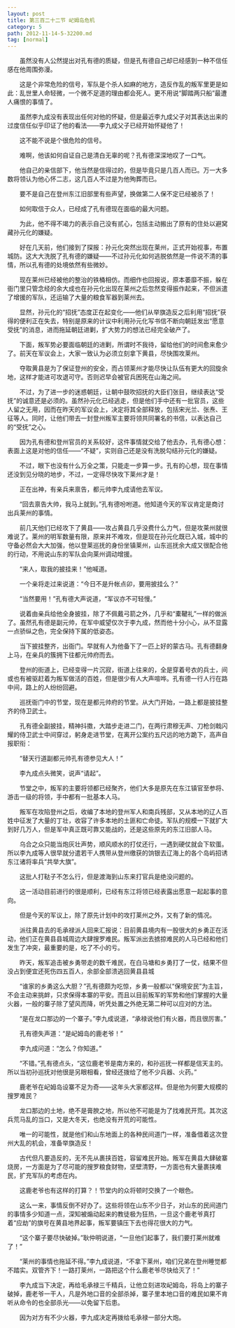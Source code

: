 ```yaml
---
layout: post
title: 第三百二十二节 屺姆岛危机
category: 5
path: 2012-11-14-5-32200.md
tag: [normal]
---
```


　　虽然没有人公然提出对孔有德的质疑，但是孔有德自己却已经感到一种不信任感在他周围弥漫。

　　这是个非常危险的信号，军队是个杀人如麻的地方，造反作乱的叛军里更是如此：乱世里人命轻微，一个微不足道的理由都会死人。更不用说“脚踏两只船”最遭人痛恨的事情了。

　　虽然李九成没有表现出任何对他的怀疑，但是最近李九成父子对其表达出来的过度信任似乎印证了他的看法——李九成父子已经开始怀疑他了！

　　这不能不说是个很危险的信号。

　　难啊，他该如何自证自己是清白无辜的呢？孔有德深深地叹了一口气。

　　他自己的亲信部下，他当然是信得过的，但是毕竟只是几百人而已。万一大多数将领认为他心怀二志，这几百人不过是为他殉葬而已。

　　要不是自己在登州东江旧部里有些声望，换做第二人保不定已经被杀了！

　　如何取信于众人，已经成了孔有德现在面临的最大问题。

　　为此，他不得不竭力的表示自己没有贰心，包括主动搬出了原有的住处以避窝藏孙元化的嫌疑。

　　好在几天前，他们接到了探报：孙元化突然出现在莱州，正式开始视事，布置城防。这大大洗脱了孔有德的嫌疑——不过孙元化如何逃脱依然是一件说不清的事情，所以孔有德的处境依然有些微妙。

　　现在莱州已经被他的整治的铁桶相仿。而细作也回报说，原本萎靡不振，躲在衙门里只管念经的余大成也在孙元化出现在莱州之后忽然变得振作起来，不但派遣了增援的军队，还运输了大量的粮食军器到莱州去。

　　显然，孙元化的“招抚”态度正在起变化——他们从举旗造反之后利用“招抚”获得的便利正在失去，特别是原来的计议中利用孙元化写书信不断向朝廷发出“愿意受抚”的消息，进而拖延朝廷进剿，扩大势力的想法已经完全破产了。

　　下面，叛军势必要面临朝廷的进剿，所谓时不我待，留给他们的时间愈来愈少了。前天在军议会上，大家一致认为必须立刻拿下黄县，尽快围攻莱州。

　　夺取黄县是为了保证登州的安全，而占领莱州才能尽快让队伍有更大的回旋余地，这样才能进可攻退可守。否则迟早会被官兵困死在山海之间。

　　不过，为了进一步的迷惑朝廷，让朝中鼓吹招抚的大臣们张目，继续表达“受抚”的诚意还是必须的。虽然孙元化已经逃走，但是他们手中还有一批官员，这些人留之无用，因而在昨天的军议会上，决定将其全部释放，包括宋光兰、张焘、王征等人。同时，让他们带去一封登州叛军主要将领共同署名的书信，以表达自己的“受抚”之心。

　　因为孔有德和登州官员的关系较好，这件事情就交给了他去办，孔有德心想：表面上这是对他的信任——“不疑”，实则自己还是没有洗脱勾结孙元化的嫌疑。

　　不过，眼下也没有什么万全之策，只能走一步算一步。孔有的心想，现在事情还没到见分晓的地步，不过，一定得尽快攻下莱州才是！

　　正在出神，有亲兵来禀告，都元帅李九成请他去军议。

　　“回去禀告大帅，我马上就到。”孔有德吩咐道。他知道今天的军议肯定是商讨出兵莱州的事情。

　　前几天他们已经攻下了黄县——攻占黄县几乎没费什么力气，但是攻莱州就很难说了。莱州的明军数量有限，原来并不难攻，但是现在孙元化既已入城，城中的守备必然会大大加强，他以登莱巡抚的身份坐镇莱州，山东巡抚余大成又很配合他的行动，不用说山东的军队会向莱州调动增援。

　　“来人，取我的披挂来！”他喊道。

　　一个亲将走过来说道：“今日不是升帐点卯，要用披挂么？”

　　“当然要用！”孔有德大声说道，“军议亦不可轻慢。”

　　说着由亲兵给他全身披挂，除了不佩戴弓箭之外，几乎和“橐鞬礼”一样的做派了。虽然孔有德是副元帅，在军中威望仅次于李九成，然而他十分小心，从不显露一点骄纵之色，完全保持下属的低姿态。

　　当下披挂整齐，出衙门。早就有人为他备下了一匹上好的蒙古马。孔有德翻身上马，在亲兵的簇拥下往都元帅府而去。

　　登州的街道上，已经变得一片沉寂，街道上往来的，全是穿着号衣的兵士，间或也有被驱赶着为叛军做活的百姓，但是很少有人大声喧哗。孔有德一行人行在路中间，路上的人纷纷回避。

　　巡抚衙门中的节堂，现在是都元帅府的节堂。从大门开始，一路上都是披挂整齐的侍卫武士。

　　孔有德全副披挂，精神抖擞，大踏步走进二门，在两行肃穆无声、刀枪剑戟闪耀的侍卫武士中间穿过，躬身走进节堂，在离开公案约五尺远的地方跪下，高声自报职衔：

　　“替天行道副都元帅孔有德参见大人！”

　　李九成点头微笑，说声“请起”。

　　节堂之中，叛军的主要将领都已经聚齐，他们大多是原先在东江镇官至参将、游击一级的将领，手中都有一批基本人马。

　　叛军在攻陷登州之后，收编了本地的登州军人和南兵残部，又从本地的辽人百姓中征发了大量的丁壮，收容了许多本地的土匪和亡命徒。军队的规模一下就扩大到好几万人，但是军中真正既可靠又能战的，还是这些原先的东江旧部人马。

　　乌合之众只能当炮灰壮声势，顺风顺水的打仗还行，一遇到硬仗就会下软蛋。所以李九成等人很早就分遣若干人携带从登州缴获的饷银去辽海上的各个岛屿招诱东江诸将率兵“共举大旗”。

　　这批人打鞑子不怎么行，但是渡海到山东来打官兵是绝没问题的。

　　这一活动目前进行的很是顺利，已经有东江将领已经表露出愿意一起起事的意向。

　　但是今天的军议上，除了原先计划中的攻打莱州之外，又有了新的情况。

　　派往黄县去的毛承禄派人回来汇报说：目前黄县境内有一股很大的乡勇正在活动，他们正在黄县县城周边大肆搜罗难民。叛军派出去掳掠难民的人马已经和他们发生了冲突，最重要的是，吃了不小的亏。

　　昨天，叛军追击被乡勇带走的数千难民，在白马塘和乡勇打了一仗，结果不但没占到便宜还死伤四五百人，余部全部溃逃回黄县县城

　　“谁家的乡勇这么大胆？”孔有德颇为吃惊，乡勇一般都以“保境安民”为主旨，不会主动来挑衅，只求保得本寨的平安。而且以目前叛军的军势和他们掌握的大量火器，一般的寨子除了望风而降，听凭处置之外绝无第二种可以应对的方法。

　　“是在龙口那边的一个寨子。”李九成说道，“承禄说他们有火器，而且很厉害。”

　　孔有德失声道：“是屺姆岛的鹿老爷！”

　　李九成问道：“怎么？你知道。”

　　“不错。”孔有德点头，“这位鹿老爷是南方来的，和孙巡抚一样都是信天主的。所以当初孙巡抚对他很是另眼相看，曾经还拨给了他不少兵器、火药。”

　　鹿老爷在屺姆岛设寨不足为奇——这年头大家都这样。但是他为何要大规模的搜罗难民？

　　龙口那边的土地，绝不是膏腴之地，所以他不可能是为了找难民开荒。其次这兵荒马乱的当口，又是大冬天，也绝没有开荒的可能性。

　　唯一的可能性，就是他们和山东地面上的各种民间道门一样，准备借着这次登州大乱的机会，准备举旗造反！

　　古代但凡要造反的，无不先从裹挟百姓，容留难民开始。叛军在黄县大肆破寨烧房，一方面是为了尽可能的搜罗粮食财物，坚壁清野，一方面也有大量裹挟难民，扩充军队的考虑在内。

　　这鹿老爷也有这样的打算？！节堂内的众将顿时交换了一个眼色。

　　这么一来，事情反倒不好办了。这些将领在山东不少日子，对山东的民间道门的事情多少知道一点，深知被煽动起来的教徒极为狂热，一旦这个鹿老爷真打着“应劫”的旗号在黄县地界起事，叛军要镇压下去也得花很大的力气。

　　“这个寨子要尽快破掉。”耿仲明说道，“一旦他们起事了，我们要打莱州就难了！”

　　“莱州的事情也拖延不得。”李九成说道，“不拿下莱州，咱们兄弟在登州睡觉都不踏实。双管齐下！一路打莱州，一路把这个什么鹿老爷尽快给灭了！”

　　李九成当下决定，再给毛承禄三千精兵，让他立刻进攻屺姆岛，将岛上的寨子破掉，鹿老爷一干人，凡是外地口音的全部杀掉，寨子里本地口音的难民如果不肯听从命令的也全部杀光——以免留下后患。

　　因为对方有不少火器，李九成决定再拨给毛承禄一部分大炮。
